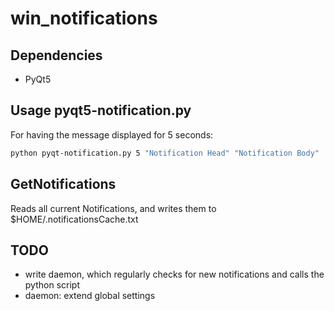 # win_notifications
## Dependencies
* PyQt5

## Usage pyqt5-notification.py
For having the message displayed for 5 seconds:  
```sh
python pyqt-notification.py 5 "Notification Head" "Notification Body"
```

## GetNotifications
Reads all current Notifications, and writes them to $HOME/.notificationsCache.txt

## TODO
* write daemon, which regularly checks for new notifications and calls the python script
* daemon: extend global settings